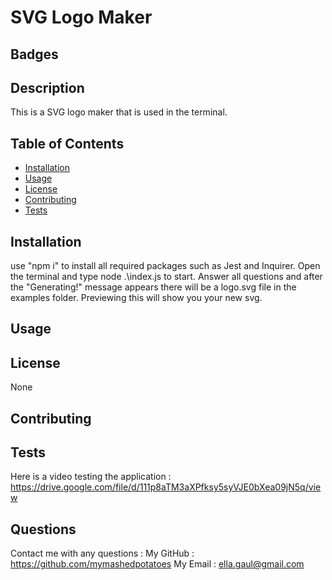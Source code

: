 # SVG Logo Maker


  ## Badges
  

  ## Description
  This is a SVG logo maker that is used in the terminal.

  ## Table of Contents
  - [Installation](#install)
  - [Usage](#usage)
  - [License](#license)
  - [Contributing](#contribute)
  - [Tests](#tests)

  <a name="install"></a>
  ## Installation
  use "npm i" to install all required packages such as Jest and Inquirer. Open the terminal and type node .\index.js to start. Answer all questions and after the "Generating!" message appears there will be a logo.svg file in the examples folder.  Previewing this will show you your new svg.

  <a name="usage"></a>
  ## Usage
  

  <a name="license"></a>
  ## License
  None

  

  
  

  <a name="contribute"></a>
  ## Contributing
  

  <a name="tests"></a>
  ## Tests
  Here is a video testing the application : https://drive.google.com/file/d/111p8aTM3aXPfksy5syVJE0bXea09jN5q/view

  ## Questions
  Contact me with any questions :
  My GitHub : <a>https://github.com/mymashedpotatoes</a>
  My Email : ella.gaul@gmail.com
